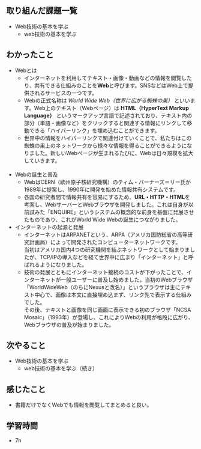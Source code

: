 ## 取り組んだ課題一覧
- Web技術の基本を学ぶ
    - web技術の基本を学ぶ

## わかったこと
- Webとは
    - インターネットを利用してテキスト・画像・動画などの情報を閲覧したり、共有できる仕組みのことを**Web**と呼びます。SNSなどはWeb上で提供されるサービスの一つです。
    - Webの正式名称は *World Wide Web（世界に広がる蜘蛛の巣）* といいます。Web上のテキスト（Webページ）は **HTML（HyperText Markup Language）** というマークアップ言語で記述されており、テキスト内の部分（単語・画像など）をクリックすると関連する情報にリンクして移動できる「ハイパーリンク」を埋め込むことができます。
    - 世界中の情報をハイパーリンクで関連付けていくことで、私たちはこの蜘蛛の巣上のネットワークから様々な情報を得ることができるようになりました。新しいWebページが生まれるたびに、Webは日々規模を拡大していきます。
<br><br>
- Webの誕生と普及
    - WebはCERN（欧州原子核研究機構）のティム・バーナーズ＝リー氏が1989年に提案し、1990年に開発を始めた情報共有システムです。
    - 各国の研究者間で情報共有を容易にするため、**URL・HTTP・HTML**を考案し、WebサーバーとWebブラウザを開発しました。これは自身が以前試みた「ENQUIRE」というシステムの概念的な前身を基盤に発展させたものであり、これがWorld Wide Webの誕生につながりました。
-  インターネットの起源と発展
    - インターネットはARPANETという、ARPA（アメリカ国防総省の高等研究計画局）によって開発されたコンピューターネットワークです。<br>当初はアメリカ国内4つの研究機関を結ぶネットワークとして始まりましたが、TCP/IPの導入などを経て世界中に広まり「インターネット」と呼ばれるようになりました。
    - 技術の発展とともにインターネット接続のコストが下がったことで、インターネットが一般ユーザーに普及し始めました。当初のWebブラウザ「WorldWideWeb（のちにNexusと改名）」というブラウザは主にテキスト中心で、画像は本文に直接埋め込まず、リンク先で表示する仕組みでした。<br>その後、テキストと画像を同じ画面に表示できる初のブラウザ「NCSA Mosaic」（1993年）が登場し、これによりWebの利用が格段に広がり、Webブラウザの普及が始まりました。

## 次やること
- Web技術の基本を学ぶ
    - web技術の基本を学ぶ（続き）


## 感じたこと
- 書籍だけでなくWebでも情報を閲覧してまとめると良い。

## 学習時間
- 7h